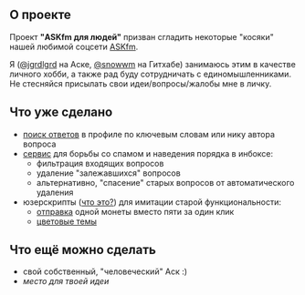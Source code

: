 ## О проекте

Проект **"ASKfm для людей"** призван сгладить некоторые "косяки" нашей любимой соцсети [ASKfm](https://ask.fm/).

Я ([@jgrdlgrd](https://ask.fm/jgrdlgrd) на Аске, [@snowwm](https://github.com/snowwm) на Гитхабе) занимаюсь этим в качестве личного хобби, а также рад буду сотрудничать с единомышленниками.
Не стесняйся присылать свои идеи/вопросы/жалобы мне в личку.

## Что уже сделано

* [поиск ответов](/search) в профиле по ключевым словам или нику автора вопроса
* [сервис](/bot) для борьбы со спамом и наведения порядка в инбоксе:
  * фильтрация входящих вопросов
  * удаление "залежавшихся" вопросов
  * альтернативно, "спасение" старых вопросов от автоматического удаления
* юзерскрипты ([что это?](https://greasyfork.org/ru/help/installing-user-scripts)) для имитации старой функциональности:
  * [отправка](https://greasyfork.org/ru/scripts/422546-askfmforhumans-1coin) одной монеты вместо пяти за один клик
  * [цветовые темы](https://greasyfork.org/ru/scripts/425738-askfmforhumans-themes)

## Что ещё можно сделать

* свой собственный, "человеческий" Аск :)
* *место для твоей идеи*
